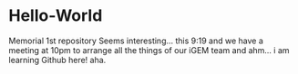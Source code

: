 # Hello-World
Memorial 1st repository
Seems interesting... 
this 9:19 and we have a meeting at 10pm to arrange all the things of our iGEM team and ahm... i am learning Github here! aha.
